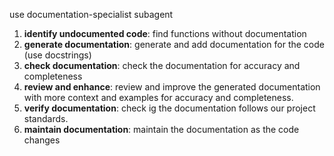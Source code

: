 use documentation-specialist subagent

1. **identify undocumented code**: find functions without documentation
2. **generate documentation**: generate and add documentation for the code (use docstrings)
3. **check documentation**: check the documentation for accuracy and completeness
5. **review and enhance**: review and improve the generated documentation with more context and examples for accuracy and completeness.
6. **verify documentation**: check ig the documentation follows our project standards.
7. **maintain documentation**: maintain the documentation as the code changes
